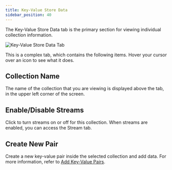 ```yaml
---
title: Key-Value Store Data
sidebar_position: 40
---
```


The Key-Value Store Data tab is the primary section for viewing individual collection information.

![Key-Value Store Data Tab](/img/collections/kv-store-data.png)

This is a complex tab, which contains the following items. Hover your cursor over an icon to see what it does.

## Collection Name

The name of the collection that you are viewing is displayed above the tab, in the upper left corner of the screen.

## Enable/Disable Streams

Click to turn streams on or off for this collection. When streams are enabled, you can access the Stream tab.

## Create New Pair

Create a new key-value pair inside the selected collection and add data. For more information, refer to [Add Key-Value Pairs](add-key-value-pairs.md).